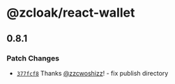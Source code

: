 # @zcloak/react-wallet

## 0.8.1

### Patch Changes

- [`377fcf8`](https://github.com/zCloak-Network/common-ts/commit/377fcf859ff0b2fdb6703ccb3deb2be86acf18dd) Thanks [@zzcwoshizz](https://github.com/zzcwoshizz)! - fix publish directory
